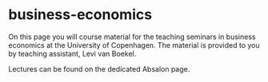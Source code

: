 # business-economics
On this page you will course material for the teaching seminars in business economics at the University of Copenhagen. The material is provided to you by teaching assistant, Levi van Boekel.

Lectures can be found on the dedicated Absalon page. 

